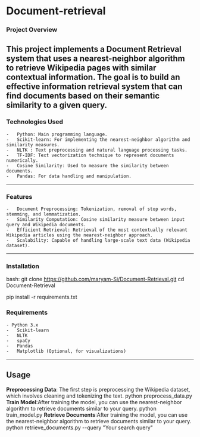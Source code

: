 # Document-retrieval
### Project Overview

This project implements a Document Retrieval system that uses a nearest-neighbor algorithm to retrieve Wikipedia pages with similar contextual information. The goal is to build an effective information retrieval system that can find documents based on their semantic similarity to a given query.
----------------------------------------------------------
### Technologies Used

	-	Python: Main programming language.
	-	Scikit-learn: For implementing the nearest-neighbor algorithm and similarity measures.
	-	NLTK : Text preprocessing and natural language processing tasks.
	-	TF-IDF: Text vectorization technique to represent documents numerically.
	-	Cosine Similarity: Used to measure the similarity between documents.
	-	Pandas: For data handling and manipulation.

 --------------------------------------------------------------------------------------------
 ### Features
	-	Document Preprocessing: Tokenization, removal of stop words, stemming, and lemmatization.
	-	Similarity Computation: Cosine similarity measure between input query and Wikipedia documents.
	-	Efficient Retrieval: Retrieval of the most contextually relevant Wikipedia articles using the nearest-neighbor approach.
	-	Scalability: Capable of handling large-scale text data (Wikipedia dataset).
 --------------------------------------------------------------
 ### Installation
bash:
git clone https://github.com/maryam-Si/Document-Retrieval.git
cd Document-Retrieval

pip install -r requirements.txt

### Requirements
	- Python 3.x
	-	Scikit-learn
	-	NLTK
	-	spaCy
	-	Pandas
	-	Matplotlib (Optional, for visualizations)
-------------------------------------------------
 ## Usage

 **Preprocessing Data**: The first step is preprocessing the Wikipedia dataset, which involves cleaning and
 tokenizing the text. python preprocess_data.py
 **Train Model**:After training the model, you can use the nearest-neighbor algorithm to retrieve documents 
 similar to your query. python train_model.py 
 **Retrieve Documents**:After training the model, you can use the nearest-neighbor algorithm to retrieve 
 documents similar to your query.
 python retrieve_documents.py --query "Your search query"

 
